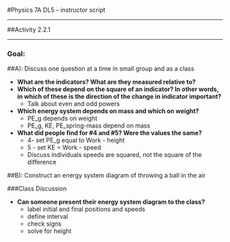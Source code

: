 #Physics 7A DL5 - instructor script

-----------------------

##Activity 2.2.1

-----------------------

### Goal:

##A): Discuss one question at a time in small group and as a class

* **What are the indicators? What are they measured relative to?**
* **Which of these depend on the square of an indicator? In other words, in which of these
	is the direction of the change in indicator important?**
	* Talk about even and odd powers
* **Which energy system depends on mass and which on weight?**
	* PE_g depends on weight
	* PE_g, KE, PE_spring-mass depend on mass
* **What did people find for #4 and #5? Were the values the same?**
	* 4- set PE_g equal to Work - height
	* 5 - set KE = Work - speed
	* Discuss individuals speeds are squared, not the square of the difference

##B): Construct an energy system diagram of throwing a ball in the air

###Class Discussion

* **Can someone present their energy system diagram to the class?**
	* label initial and final positions and speeds
	* define interval
	* check signs
	* solve for height

